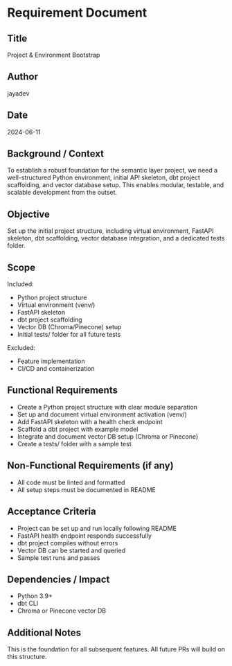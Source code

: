 # Requirement Document

## Title

Project & Environment Bootstrap

## Author

jayadev

## Date

2024-06-11

## Background / Context

To establish a robust foundation for the semantic layer project, we need a well-structured Python environment, initial API skeleton, dbt project scaffolding, and vector database setup. This enables modular, testable, and scalable development from the outset.

## Objective

Set up the initial project structure, including virtual environment, FastAPI skeleton, dbt scaffolding, vector database integration, and a dedicated tests folder.

## Scope

Included:
- Python project structure
- Virtual environment (venv/)
- FastAPI skeleton
- dbt project scaffolding
- Vector DB (Chroma/Pinecone) setup
- Initial tests/ folder for all future tests

Excluded:
- Feature implementation
- CI/CD and containerization

## Functional Requirements

- Create a Python project structure with clear module separation
- Set up and document virtual environment activation (venv/)
- Add FastAPI skeleton with a health check endpoint
- Scaffold a dbt project with example model
- Integrate and document vector DB setup (Chroma or Pinecone)
- Create a tests/ folder with a sample test

## Non-Functional Requirements (if any)

- All code must be linted and formatted
- All setup steps must be documented in README

## Acceptance Criteria

- Project can be set up and run locally following README
- FastAPI health endpoint responds successfully
- dbt project compiles without errors
- Vector DB can be started and queried
- Sample test runs and passes

## Dependencies / Impact

- Python 3.9+
- dbt CLI
- Chroma or Pinecone vector DB

## Additional Notes

This is the foundation for all subsequent features. All future PRs will build on this structure. 